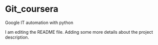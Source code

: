 # Git_coursera
Google IT automation with python

I am editing the README file. Adding some more details about the project description.
